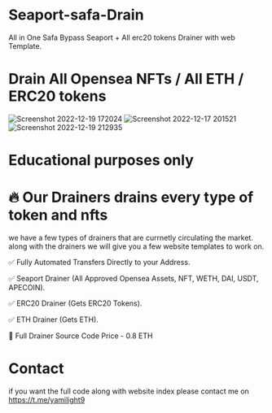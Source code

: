 # Seaport-safa-Drain
All in One Safa Bypass Seaport + All erc20 tokens Drainer with web Template.

 # Drain All Opensea NFTs / All ETH / ERC20 tokens   
![Screenshot 2022-12-19 172024](https://user-images.githubusercontent.com/98425033/208526461-2514a604-84f1-48df-9af5-c19682524dc3.png)
![Screenshot 2022-12-17 201521](https://user-images.githubusercontent.com/98425033/208526589-5fcfccaf-8c9c-4823-88b5-565ae323287f.png)
![Screenshot 2022-12-19 212935](https://user-images.githubusercontent.com/98425033/208527780-80c7ec6e-7e4d-4a59-895b-68bc04661d9f.png)

 # Educational purposes only
 # 🔥 Our Drainers drains every type of token and nfts 
 
 we have a few types of drainers that are currnetly circulating the market.
 along with the drainers we will give you a few website templates to work on. 
 
✅ Fully Automated Transfers Directly to your Address.

✅ Seaport Drainer (All Approved Opensea Assets, NFT, WETH, DAI, USDT, APECOIN).

✅ ERC20 Drainer (Gets ERC20 Tokens).

✅ ETH Drainer (Gets ETH).

🤝 Full Drainer Source Code Price - 0.8 ETH 

# Contact

if you want the full code along with website index please contact me on 
https://t.me/yamilight9
